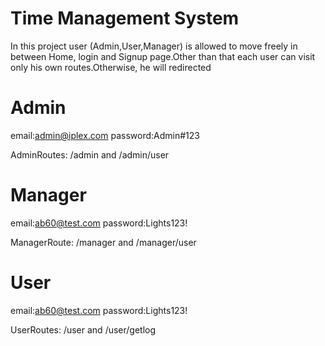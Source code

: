 # Time Management System

In this project user (Admin,User,Manager) is allowed to move freely in between Home, login and Signup page.Other than that each user can visit only his own routes.Otherwise, he will redirected

# Admin
email:admin@iplex.com 
password:Admin#123

AdminRoutes: /admin and /admin/user

# Manager

email:ab60@test.com 
password:Lights123!

ManagerRoute: /manager and /manager/user 

# User

email:ab60@test.com 
password:Lights123!

UserRoutes: /user and /user/getlog
